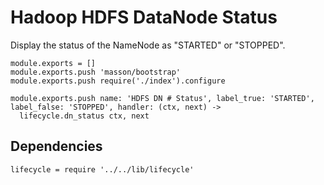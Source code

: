 
# Hadoop HDFS DataNode Status

Display the status of the NameNode as "STARTED" or "STOPPED".

    module.exports = []
    module.exports.push 'masson/bootstrap'
    module.exports.push require('./index').configure

    module.exports.push name: 'HDFS DN # Status', label_true: 'STARTED', label_false: 'STOPPED', handler: (ctx, next) ->
      lifecycle.dn_status ctx, next

## Dependencies

    lifecycle = require '../../lib/lifecycle'
